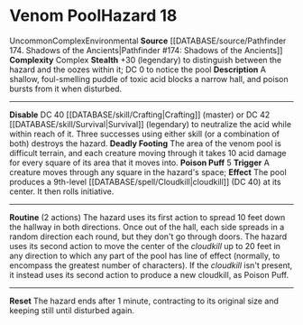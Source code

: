 ﻿---
ac: null
all_resistance: null
complexity: Complex
element: null
fortitude: null
hardness: null
hazard_type: Environmental
hp: null
id: '126'
immunity: null
level: '18'
name: Venom Pool
rarity: Uncommon
reflex: null
resistance: null
rus_type_level: null
school: null
source: '[[DATABASE/source/Pathfinder 174. Shadows of the Ancients|Pathfinder #174:
  Shadows of the Ancients]]'
trait:
- '[[DATABASE/trait/Complex|Complex]]'
- '[[DATABASE/trait/Environmental|Environmental]]'
- '[[DATABASE/trait/Uncommon|Uncommon]]'
type: Hazard
weakness: null
will: null

---
# Venom Pool<span class="item-type">Hazard 18</span>

<span class="trait-uncommon item-trait">Uncommon</span><span class="item-trait">Complex</span><span class="item-trait">Environmental</span>
**Source** [[DATABASE/source/Pathfinder 174. Shadows of the Ancients|Pathfinder #174: Shadows of the Ancients]]
**Complexity** Complex
**Stealth** +30 (legendary) to distinguish between the hazard and the oozes within it; DC 0 to notice the pool
**Description** A shallow, foul-smelling puddle of toxic acid blocks a narrow hall, and poison bursts from it when disturbed.

---
**Disable** DC 40 [[DATABASE/skill/Crafting|Crafting]] (master) or DC 42 [[DATABASE/skill/Survival|Survival]] (legendary) to neutralize the acid while within reach of it. Three successes using either skill (or a combination of both) destroys the hazard.
**Deadly Footing** The area of the venom pool is difficult terrain, and each creature moving through it takes 10 acid damage for every square of its area that it moves into.
**Poison Puff** <span class="action-icon">5</span> **Trigger** A creature moves through any square in the hazard's space; **Effect** The pool produces a 9th-level [[DATABASE/spell/Cloudkill|cloudkill]] (DC 40) at its center. It then rolls initiative.

---
**Routine** (2 actions) The hazard uses its first action to spread 10 feet down the hallway in both directions. Once out of the hall, each side spreads in a random direction each round, but they don't go through doors. The hazard uses its second action to move the center of the _cloudkill_ up to 20 feet in any direction to which any part of the pool has line of effect (normally, to encompass the greatest number of characters). If the _cloudkill_ isn't present, it instead uses its second action to produce a new cloudkill, as Poison Puff.

---
**Reset** The hazard ends after 1 minute, contracting to its original size and keeping still until disturbed again.